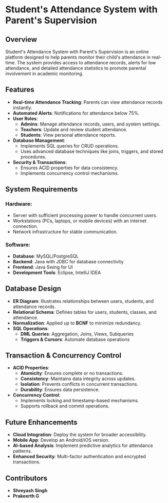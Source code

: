 # Student's Attendance System with Parent's Supervision

## Overview
Student's Attendance System with Parent's Supervision is an online platform designed to help parents monitor their child's attendance in real-time. The system provides access to attendance records, alerts for low attendance, and detailed attendance statistics to promote parental involvement in academic monitoring.

## Features
- **Real-time Attendance Tracking**: Parents can view attendance records instantly.
- **Automated Alerts**: Notifications for attendance below 75%.
- **User Roles**:
  - **Admins**: Manage attendance records, users, and system settings.
  - **Teachers**: Update and review student attendance.
  - **Students**: View personal attendance reports.
- **Database Management**:
  - Implements SQL queries for CRUD operations.
  - Uses advanced database techniques like joins, triggers, and stored procedures.
- **Security & Transactions**:
  - Ensures ACID properties for data consistency.
  - Implements concurrency control mechanisms.

## System Requirements
### Hardware:
- Server with sufficient processing power to handle concurrent users.
- Workstations (PCs, laptops, or mobile devices) with an internet connection.
- Network infrastructure for stable communication.

### Software:
- **Database**: MySQL/PostgreSQL
- **Backend**: Java with JDBC for database connectivity
- **Frontend**: Java Swing for UI
- **Development Tools**: Eclipse, IntelliJ IDEA

## Database Design
- **ER Diagram**: Illustrates relationships between users, students, and attendance records.
- **Relational Schema**: Defines tables for users, students, classes, and attendance.
- **Normalization**: Applied up to **BCNF** to minimize redundancy.
- **SQL Operations**:
  - **DML Queries**: Aggregation, Joins, Views, Subqueries
  - **Triggers & Cursors**: Automate database operations

## Transaction & Concurrency Control
- **ACID Properties**:
  - **Atomicity**: Ensures complete or no transactions.
  - **Consistency**: Maintains data integrity across updates.
  - **Isolation**: Prevents conflicts in concurrent transactions.
  - **Durability**: Ensures data persistence.
- **Concurrency Control**:
  - Implements locking and timestamp-based mechanisms.
  - Supports rollback and commit operations.

## Future Enhancements
- **Cloud Integration**: Deploy the system for broader accessibility.
- **Mobile App**: Develop an Android/iOS version.
- **AI-based Analysis**: Implement predictive analytics for attendance patterns.
- **Enhanced Security**: Multi-factor authentication and encrypted transactions.

## Contributors
- **Shreyash Singh**
- **Prakeerth G**

